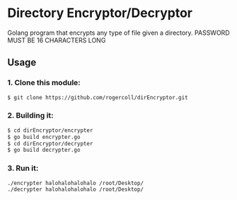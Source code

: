 # Directory Encryptor/Decryptor
Golang program that encrypts any type of file given a directory. 
PASSWORD MUST BE 16 CHARACTERS LONG

## Usage
### 1. Clone this module:
```sh
$ git clone https://github.com/rogercoll/dirEncryptor.git
```
### 2. Building it:
```sh
$ cd dirEncryptor/encrypter
$ go build encrypter.go
$ cd dirEncryptor/decrypter
$ go build decrypter.go
```
### 3. Run it:
```golang
./encrypter halohalohalohalo /root/Desktop/
./decrypter halohalohalohalo /root/Desktop/
```
